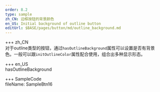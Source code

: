 ```yaml
---   
order: 8.2  
type: sample  
zh_CN: 边框按钮的背景颜色
en_US: Initial background of outline button
editUrl: $BASE/pages/button/md/outline_background.md
---      
```


+++ zh_CN   
对于outline类型的按钮，通过<Code>hasOutlineBackground</Code>属性可以设置是否有背景色。一般可以跟<Code>initOutlineColor</Code>属性配合使用，组合出多种显示形态。
    
+++ en_US   
hasOutlineBackground

+++ SampleCode  
fileName: SampleBtn16
